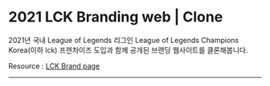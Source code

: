 # 2021 LCK Branding web | Clone

2021년 국내 League of Legends 리그인 League of Legends Champions Korea(이하 lck) 프렌차이즈 도입과 함께 공개된 브랜딩 웹사이트를 클론해봅니다.

Resource : [LCK Brand page](https://brand.lck.co.kr/)

---
